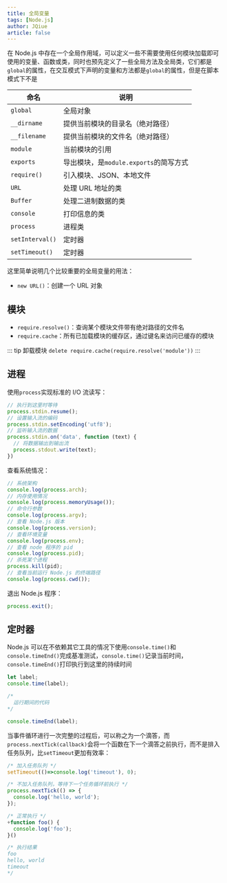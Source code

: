 ```yaml
---
title: 全局变量
tags: [Node.js]
author: JQiue
article: false
---
```


在 Node.js 中存在一个全局作用域，可以定义一些不需要使用任何模块加载即可使用的变量、函数或类，同时也预先定义了一些全局方法及全局类，它们都是`global`的属性，在交互模式下声明的变量和方法都是`global`的属性，但是在脚本模式下不是

命名|说明
---|---
`global`|全局对象
`__dirname`|提供当前模块的目录名（绝对路径）
`__filename`|提供当前模块的文件名（绝对路径）
`module`|当前模块的引用
`exports`|导出模块，是`module.exports`的简写方式
`require()`|引入模块、JSON、本地文件
`URL`|处理 URL 地址的类
`Buffer`|处理二进制数据的类
`console`|打印信息的类
`process`|进程类
`setInterval()`|定时器
`setTimeout()`|定时器

这里简单说明几个比较重要的全局变量的用法：

+ `new URL()`：创建一个 URL 对象

## 模块

+ `require.resolve()`：查询某个模块文件带有绝对路径的文件名
+ `require.cache`：所有已加载模块的缓存区，通过键名来访问已缓存的模块

::: tip 卸载模块
`delete require.cache(require.resolve('module'))`
:::

## 进程

使用`process`实现标准的 I/O 流读写：

```js
// 执行到这里时等待
process.stdin.resume();
// 设置输入流的编码
process.stdin.setEncoding('utf8');
// 监听输入流的数据
process.stdin.on('data', function (text) {
  // 将数据输出到输出流
  process.stdout.write(text);
})
```

查看系统情况：

```js
// 系统架构
console.log(process.arch);
// 内存使用情况
console.log(process.memoryUsage());
// 命令行参数
console.log(process.argv);
// 查看 Node.js 版本
console.log(process.version);
// 查看环境变量
console.log(process.env);
// 查看 node 程序的 pid
console.log(process.pid);
// 杀死某个进程
process.kill(pid);
// 查看当前运行 Node.js 的终端路径
console.log(process.cwd());
```

退出 Node.js 程序：

```js
process.exit();
```

## 定时器

Node.js 可以在不依赖其它工具的情况下使用`console.time()`和`console.timeEnd()`完成基准测试，`console.time()`记录当前时间，`console.timeEnd()`打印执行到这里的持续时间

```js
let label;
console.time(label);

/* 
  运行期间的代码
*/

console.timeEnd(label);
```

当事件循环进行一次完整的过程后，可以称之为一个滴答，而`process.nextTick(callback)`会将一个函数在下一个滴答之前执行，而不是排入任务队列，比`setTimeout`更加有效率：

```js
/* 加入任务队列 */
setTimeout(()=>console.log('timeout'), 0);

/* 不加入任务队列，等待下一个任务循环前执行 */
process.nextTick(() => {
  console.log('hello, world');
});

/* 正常执行 */
+function foo() {
  console.log('foo');
}()

/* 执行结果
foo
hello, world
timeout
*/
```
